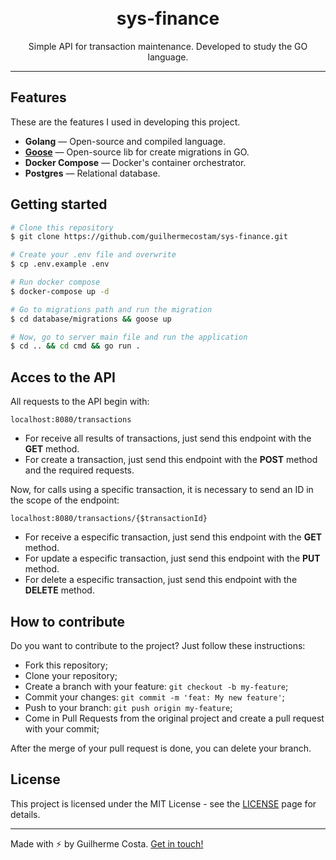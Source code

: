 <h1 align="center">
<br>
sys-finance
</h1>

<p align="center">Simple API for transaction maintenance. Developed to study the GO language.</p>

<hr />

## Features

These are the features I used in developing this project.

- **Golang** — Open-source and compiled language.
- [**Goose**](https://github.com/pressly/goose) — Open-source lib for create migrations in GO.
- **Docker Compose** — Docker's container orchestrator.
- **Postgres** — Relational database.

## Getting started

```bash
# Clone this repository
$ git clone https://github.com/guilhermecostam/sys-finance.git

# Create your .env file and overwrite
$ cp .env.example .env

# Run docker compose
$ docker-compose up -d

# Go to migrations path and run the migration
$ cd database/migrations && goose up

# Now, go to server main file and run the application
$ cd .. && cd cmd && go run .
```

## Acces to the API
All requests to the API begin with:

```shell
localhost:8080/transactions
```

- For receive all results of transactions, just send this endpoint with the **GET** method.
- For create a transaction, just send this endpoint with the **POST** method and the required requests.

Now, for calls using a specific transaction, it is necessary to send an ID in the scope of the endpoint:
```shell
localhost:8080/transactions/{$transactionId}
```

- For receive a especific transaction, just send this endpoint with the **GET** method.
- For update a especific transaction, just send this endpoint with the **PUT** method.
- For delete a especific transaction, just send this endpoint with the **DELETE** method.

## How to contribute
Do you want to contribute to the project? Just follow these instructions:

- Fork this repository;
- Clone your repository;
- Create a branch with your feature:
`
git checkout -b my-feature
`;
- Commit your changes:
`
git commit -m 'feat: My new feature'
`;
- Push to your branch:
`
git push origin my-feature
`;
- Come in Pull Requests from the original project and create a pull request with your commit;

After the merge of your pull request is done, you can delete your branch.

## License

This project is licensed under the MIT License - see the [LICENSE](https://github.com/guilhermecostam/sys-finance/blob/master/LICENSE) page for details.

---

Made with :zap: by Guilherme Costa. [Get in touch!](https://www.linkedin.com/in/guilhermecostam/)
